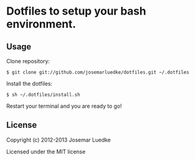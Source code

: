 # Dotfiles to setup your bash environment.

## Usage

Clone repository:

```$ git clone git://github.com/josemarluedke/dotfiles.git ~/.dotfiles```

Install the dotfiles:

```$ sh ~/.dotfiles/install.sh```

Restart your terminal and you are ready to go!


## License

Copyright (c) 2012-2013 Josemar Luedke

Licensed under the MIT license